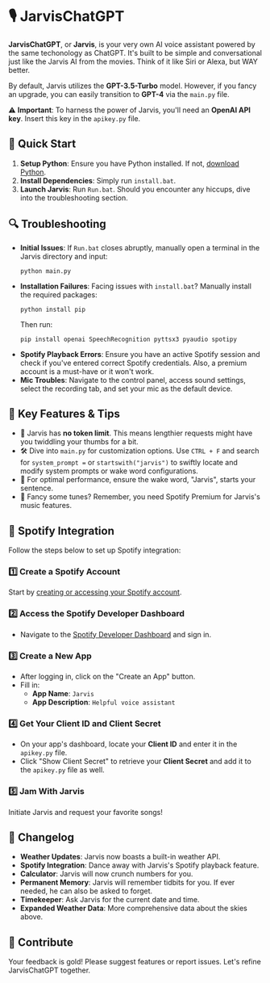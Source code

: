 # 🎙️ JarvisChatGPT

**JarvisChatGPT**, or **Jarvis**, is your very own AI voice assistant powered by the same techonology as ChatGPT. It's built to be simple and conversational just like the Jarvis AI from the movies. Think of it like Siri or Alexa, but WAY better.

By default, Jarvis utilizes the **GPT-3.5-Turbo** model. However, if you fancy an upgrade, you can easily transition to **GPT-4** via the `main.py` file.

⚠️ **Important**: To harness the power of Jarvis, you'll need an **OpenAI API key**. Insert this key in the `apikey.py` file.

## 🚀 Quick Start
1. **Setup Python**: Ensure you have Python installed. If not, [download Python](https://www.python.org/downloads/).
2. **Install Dependencies**: Simply run `install.bat`.
3. **Launch Jarvis**: Run `Run.bat`. Should you encounter any hiccups, dive into the troubleshooting section.

## 🔍 Troubleshooting
- **Initial Issues**: If `Run.bat` closes abruptly, manually open a terminal in the Jarvis directory and input:
  ``` shell
  python main.py
  ```
- **Installation Failures**: Facing issues with `install.bat`? Manually install the required packages:
  ``` shell
  python install pip
  ```
  Then run:
  ``` shell
  pip install openai SpeechRecognition pyttsx3 pyaudio spotipy
  ```
- **Spotify Playback Errors**: Ensure you have an active Spotify session and check if you've entered correct Spotify credentials. Also, a premium account is a must-have or it won't work.
- **Mic Troubles**: Navigate to the control panel, access sound settings, select the recording tab, and set your mic as the default device.

## 📌 Key Features & Tips
- 🚫 Jarvis has **no token limit**. This means lengthier requests might have you twiddling your thumbs for a bit.
- 🛠️ Dive into `main.py` for customization options. Use `CTRL + F` and search for `system_prompt =` or `startswith("jarvis")` to swiftly locate and modify system prompts or wake word configurations.
- 🎤 For optimal performance, ensure the wake word, "Jarvis", starts your sentence.
- 🎵 Fancy some tunes? Remember, you need Spotify Premium for Jarvis's music features. 

## 🎵 Spotify Integration
Follow the steps below to set up Spotify integration:

### 1️⃣ Create a Spotify Account
Start by [creating or accessing your Spotify account](https://www.spotify.com/).

### 2️⃣ Access the Spotify Developer Dashboard
- Navigate to the [Spotify Developer Dashboard](https://developer.spotify.com/dashboard/) and sign in.
  
### 3️⃣ Create a New App
- After logging in, click on the "Create an App" button.
- Fill in:
  - **App Name**: `Jarvis`
  - **App Description**: `Helpful voice assistant`

### 4️⃣ Get Your Client ID and Client Secret
- On your app's dashboard, locate your **Client ID** and enter it in the `apikey.py` file.
- Click "Show Client Secret" to retrieve your **Client Secret** and add it to the `apikey.py` file as well.

### 5️⃣ Jam With Jarvis
Initiate Jarvis and request your favorite songs!

## 📜 Changelog
- **Weather Updates**: Jarvis now boasts a built-in weather API.
- **Spotify Integration**: Dance away with Jarvis's Spotify playback feature.
- **Calculator**: Jarvis will now crunch numbers for you.
- **Permanent Memory**: Jarvis will remember tidbits for you. If ever needed, he can also be asked to forget.
- **Timekeeper**: Ask Jarvis for the current date and time.
- **Expanded Weather Data**: More comprehensive data about the skies above.

## 🤝 Contribute
Your feedback is gold! Please suggest features or report issues. Let's refine JarvisChatGPT together.
